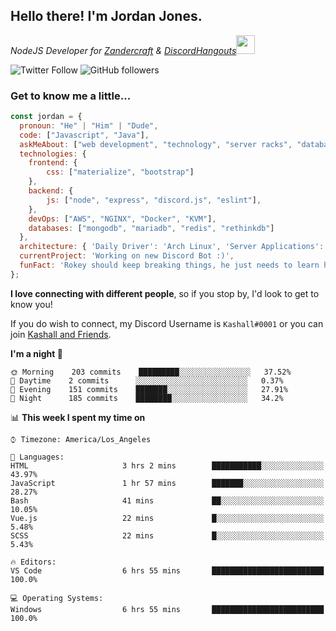 <h2> Hello there! I'm Jordan Jones.</h2>
<p><em>NodeJS Developer for <a href="https://github.com/Zandercraft">Zandercraft</a> & <a href="https://github.com/DiscordHangouts">DiscordHangouts</a><img src="https://media.giphy.com/media/WUlplcMpOCEmTGBtBW/giphy.gif" width="30"></em></p>

![Twitter Follow](https://img.shields.io/twitter/follow/kashalls?label=Follow)
![GitHub followers](https://img.shields.io/github/followers/kashalls?label=Follow&style=social)

### Get to know me a little...

```javascript
const jordan = {
  pronoun: "He" | "Him" | "Dude",
  code: ["Javascript", "Java"],
  askMeAbout: ["web development", "technology", "server racks", "databases"],
  technologies: {
    frontend: {
        css: ["materialize", "bootstrap"]
    },
    backend: {
        js: ["node", "express", "discord.js", "eslint"],
    },
    devOps: ["AWS", "NGINX", "Docker", "KVM"],
    databases: ["mongodb", "mariadb", "redis", "rethinkdb"]
  },
  architecture: { 'Daily Driver': 'Arch Linux', 'Server Applications': 'Ubuntu Focal' },
  currentProject: 'Working on new Discord Bot :)',
  funFact: 'Rokey should keep breaking things, he just needs to learn how to fix them.'
};
```

<b>I love connecting with different people</b>, so if you stop by, I'd look to get to know you!

If you do wish to connect, my Discord Username is `Kashall#0001` or you can join <a href="https://discord.gg/Xv7WKN">Kashall and Friends</a>.

<!--START_SECTION:waka-->
**I'm a night 🦉** 

```text
🌞 Morning    203 commits    █████████░░░░░░░░░░░░░░░░   37.52% 
🌆 Daytime    2 commits      ░░░░░░░░░░░░░░░░░░░░░░░░░   0.37% 
🌃 Evening    151 commits    ███████░░░░░░░░░░░░░░░░░░   27.91% 
🌙 Night      185 commits    ████████░░░░░░░░░░░░░░░░░   34.2%

```


📊 **This week I spent my time on** 

```text
⌚︎ Timezone: America/Los_Angeles

💬 Languages: 
HTML                     3 hrs 2 mins        ███████████░░░░░░░░░░░░░░   43.97% 
JavaScript               1 hr 57 mins        ███████░░░░░░░░░░░░░░░░░░   28.27% 
Bash                     41 mins             ██░░░░░░░░░░░░░░░░░░░░░░░   10.05% 
Vue.js                   22 mins             █░░░░░░░░░░░░░░░░░░░░░░░░   5.48% 
SCSS                     22 mins             █░░░░░░░░░░░░░░░░░░░░░░░░   5.43%

🔥 Editors: 
VS Code                  6 hrs 55 mins       █████████████████████████   100.0%

💻 Operating Systems: 
Windows                  6 hrs 55 mins       █████████████████████████   100.0%

```


<!--END_SECTION:waka-->


